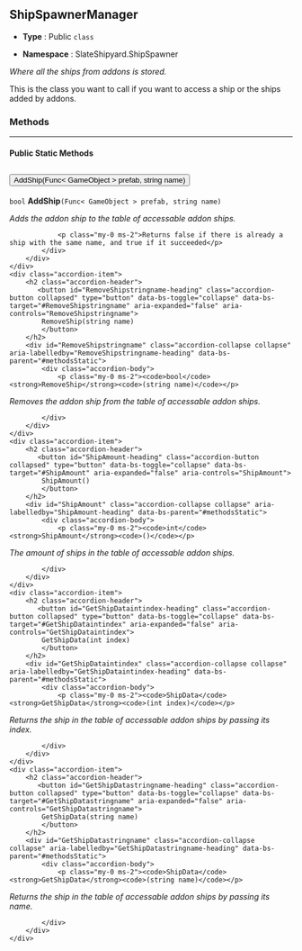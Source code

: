 ## ShipSpawnerManager
* **Type** : Public `class`

* **Namespace** : SlateShipyard.ShipSpawner

_Where all the ships from addons is stored._

This is the class you want to call if you want to access a ship or the ships added by addons.





### Methods

---


#### Public Static Methods
<div class="accordion" id="methodsStatic">
	<div class="accordion-item">
		<h2 class="accordion-header">
           <button id="AddShipFuncGameObjectprefabstringname-heading" class="accordion-button collapsed" type="button" data-bs-toggle="collapse" data-bs-target="#AddShipFuncGameObjectprefabstringname" aria-expanded="false" aria-controls="AddShipFuncGameObjectprefabstringname">
            AddShip(Func< GameObject > prefab, string name)
			</button>
		</h2>
		<div id="AddShipFuncGameObjectprefabstringname" class="accordion-collapse collapse" aria-labelledby="AddShipFuncGameObjectprefabstringname-heading" data-bs-parent="#methodsStatic">
			<div class="accordion-body">
				<p class="my-0 ms-2"><code>bool</code> <strong>AddShip</strong><code>(Func&lt; GameObject &gt; prefab, string name)</code></p>

<p class="my-0 ms-2"><i>Adds the addon ship to the table of accessable addon ships.</i></p>
				
				<p class="my-0 ms-2">Returns false if there is already a ship with the same name, and true if it succeeded</p>
			</div>
		</div>
	</div>
	<div class="accordion-item">
		<h2 class="accordion-header">
           <button id="RemoveShipstringname-heading" class="accordion-button collapsed" type="button" data-bs-toggle="collapse" data-bs-target="#RemoveShipstringname" aria-expanded="false" aria-controls="RemoveShipstringname">
            RemoveShip(string name)
			</button>
		</h2>
		<div id="RemoveShipstringname" class="accordion-collapse collapse" aria-labelledby="RemoveShipstringname-heading" data-bs-parent="#methodsStatic">
			<div class="accordion-body">
				<p class="my-0 ms-2"><code>bool</code> <strong>RemoveShip</strong><code>(string name)</code></p>

<p class="my-0 ms-2"><i>Removes the addon ship from the table of accessable addon ships.</i></p>
				
				
			</div>
		</div>
	</div>
	<div class="accordion-item">
		<h2 class="accordion-header">
           <button id="ShipAmount-heading" class="accordion-button collapsed" type="button" data-bs-toggle="collapse" data-bs-target="#ShipAmount" aria-expanded="false" aria-controls="ShipAmount">
            ShipAmount()
			</button>
		</h2>
		<div id="ShipAmount" class="accordion-collapse collapse" aria-labelledby="ShipAmount-heading" data-bs-parent="#methodsStatic">
			<div class="accordion-body">
				<p class="my-0 ms-2"><code>int</code> <strong>ShipAmount</strong><code>()</code></p>

<p class="my-0 ms-2"><i>The amount of ships in the table of accessable addon ships.</i></p>
				
				
			</div>
		</div>
	</div>
	<div class="accordion-item">
		<h2 class="accordion-header">
           <button id="GetShipDataintindex-heading" class="accordion-button collapsed" type="button" data-bs-toggle="collapse" data-bs-target="#GetShipDataintindex" aria-expanded="false" aria-controls="GetShipDataintindex">
            GetShipData(int index)
			</button>
		</h2>
		<div id="GetShipDataintindex" class="accordion-collapse collapse" aria-labelledby="GetShipDataintindex-heading" data-bs-parent="#methodsStatic">
			<div class="accordion-body">
				<p class="my-0 ms-2"><code>ShipData</code> <strong>GetShipData</strong><code>(int index)</code></p>

<p class="my-0 ms-2"><i>Returns the ship in the table of accessable addon ships by passing its index.</i></p>
				
				
			</div>
		</div>
	</div>
	<div class="accordion-item">
		<h2 class="accordion-header">
           <button id="GetShipDatastringname-heading" class="accordion-button collapsed" type="button" data-bs-toggle="collapse" data-bs-target="#GetShipDatastringname" aria-expanded="false" aria-controls="GetShipDatastringname">
            GetShipData(string name)
			</button>
		</h2>
		<div id="GetShipDatastringname" class="accordion-collapse collapse" aria-labelledby="GetShipDatastringname-heading" data-bs-parent="#methodsStatic">
			<div class="accordion-body">
				<p class="my-0 ms-2"><code>ShipData</code> <strong>GetShipData</strong><code>(string name)</code></p>

<p class="my-0 ms-2"><i>Returns the ship in the table of accessable addon ships by passing its name.</i></p>
				
				
			</div>
		</div>
	</div>
</div>


